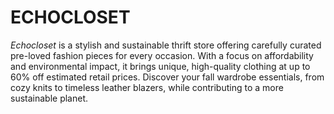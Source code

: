 # ECHOCLOSET
*Echocloset* is a stylish and sustainable thrift store offering carefully curated pre-loved fashion pieces for every occasion. With a focus on affordability and environmental impact, it brings unique, high-quality clothing at up to 60% off estimated retail prices. Discover your fall wardrobe essentials, from cozy knits to timeless leather blazers, while contributing to a more sustainable planet.
